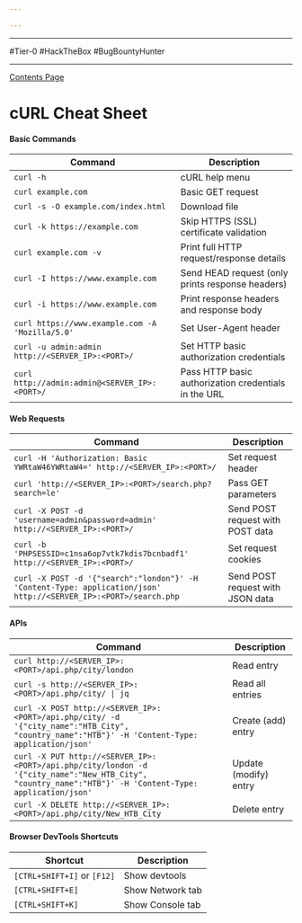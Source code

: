 ```yaml
---

---
```


---

#Tier-0 
#HackTheBox
#BugBountyHunter 

---

[Contents Page](Web%20Requests%20(Module%20Overview).md)
# cURL Cheat Sheet

#### Basic Commands

| Command                                               | Description                                          |
| ----------------------------------------------------- | ---------------------------------------------------- |
| `curl -h`                                             | cURL help menu                                       |
| `curl example.com`                                    | Basic GET request                                    |
| `curl -s -O example.com/index.html`                   | Download file                                        |
| `curl -k https://example.com`                         | Skip HTTPS (SSL) certificate validation              |
| `curl example.com -v`                                 | Print full HTTP request/response details             |
| `curl -I https://www.example.com`               | Send HEAD request (only prints response headers)     |
| `curl -i https://www.example.com`               | Print response headers and response body             |
| `curl https://www.example.com -A 'Mozilla/5.0'` | Set User-Agent header                                |
| `curl -u admin:admin http://<SERVER_IP>:<PORT>/`      | Set HTTP basic authorization credentials             |
| `curl http://admin:admin@<SERVER_IP>:<PORT>/`         | Pass HTTP basic authorization credentials in the URL |

#### Web Requests

| Command | Description |
| --- | --- |
| `curl -H 'Authorization: Basic YWRtaW46YWRtaW4=' http://<SERVER_IP>:<PORT>/` | Set request header |
| `curl 'http://<SERVER_IP>:<PORT>/search.php?search=le'` | Pass GET parameters |
| `curl -X POST -d 'username=admin&password=admin' http://<SERVER_IP>:<PORT>/` | Send POST request with POST data |
| `curl -b 'PHPSESSID=c1nsa6op7vtk7kdis7bcnbadf1' http://<SERVER_IP>:<PORT>/` | Set request cookies |
| `curl -X POST -d '{"search":"london"}' -H 'Content-Type: application/json' http://<SERVER_IP>:<PORT>/search.php` | Send POST request with JSON data |

#### APIs

| Command | Description |
| --- | --- |
| `curl http://<SERVER_IP>:<PORT>/api.php/city/london` | Read entry |
| `curl -s http://<SERVER_IP>:<PORT>/api.php/city/ \| jq` | Read all entries |
| `curl -X POST http://<SERVER_IP>:<PORT>/api.php/city/ -d '{"city_name":"HTB_City", "country_name":"HTB"}' -H 'Content-Type: application/json'` | Create (add) entry |
| `curl -X PUT http://<SERVER_IP>:<PORT>/api.php/city/london -d '{"city_name":"New_HTB_City", "country_name":"HTB"}' -H 'Content-Type: application/json'` | Update (modify) entry |
| `curl -X DELETE http://<SERVER_IP>:<PORT>/api.php/city/New_HTB_City` | Delete entry |

#### Browser DevTools Shortcuts

| Shortcut | Description |
| --- | --- |
| `[CTRL+SHIFT+I]` or `[F12]` | Show devtools |
| `[CTRL+SHIFT+E]` | Show Network tab |
| `[CTRL+SHIFT+K]` | Show Console tab |
